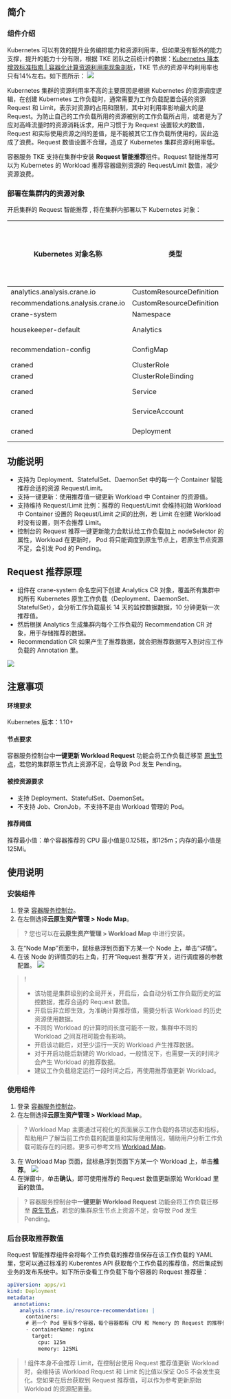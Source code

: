 


## 简介


### 组件介绍

Kubernetes 可以有效的提升业务编排能力和资源利用率，但如果没有额外的能力支撑，提升的能力十分有限，根据 TKE 团队之前统计的数据：[Kubernetes 降本增效标准指南 | 容器化计算资源利用率现象剖析](https://mp.weixin.qq.com/s/8sHsI1pVm-1RX5w1F3uWPg)，TKE 节点的资源平均利用率也只有14%左右。如下图所示：
![](https://main.qcloudimg.com/raw/b0a71f06a0aba33be0df9fc2a7e772bf.png)


Kubernetes 集群的资源利用率不高的主要原因是根据 Kubernetes 的资源调度逻辑，在创建 Kubernetes 工作负载时，通常需要为工作负载配置合适的资源 Request 和 Limit，表示对资源的占用和限制，其中对利用率影响最大的是 Request。为防止自己的工作负载所用的资源被别的工作负载所占用，或者是为了应对高峰流量时的资源消耗诉求，用户习惯于为 Request 设置较大的数值，Request 和实际使用资源之间的差值，是不能被其它工作负载所使用的，因此造成了浪费。Request 数值设置不合理，造成了 Kubernetes 集群资源利用率低。

容器服务 TKE 支持在集群中安装 **Request 智能推荐**组件。Request 智能推荐可以为 Kubernetes 的 Workload 推荐容器级别资源的 Request/Limit 数值，减少资源浪费。

### 部署在集群内的资源对象

开启集群的 Request 智能推荐 , 将在集群内部署以下 Kubernetes 对象：

| Kubernetes 对象名称               | 类型                     | 默认占用资源 | 所属 Namespaces |
| --------------------------------- | ------------------------ | ------------ | --------------- |
| analytics.analysis.crane.io       | CustomResourceDefinition | -            | -               |
| recommendations.analysis.crane.io | CustomResourceDefinition | -            | -               |
| crane-system                      | Namespace                | -            | -               |
| housekeeper-default               | Analytics                | -            | crane-system    |
| recommendation-config             | ConfigMap                | -            | crane-system    |
| craned                            | ClusterRole              | -            | -               |
| craned                            | ClusterRoleBinding       | -            | -               |
| craned                            | Service                  | -            | crane-system    |
| craned                            | ServiceAccount           | -            | crane-system    |
| craned                            | Deployment               | -            | crane-system    |


## 功能说明

  - 支持为 Deployment、StatefulSet、DaemonSet 中的每一个 Container 智能推荐合适的资源 Request/Limit。
  - 支持一键更新：使用推荐值一键更新 Workload 中 Container 的资源值。
  - 支持维持 Request/Limit 比例：推荐的 Request/Limit 会维持初始 Workload 中 Container 设置的 Reqeust/Limit 之间的比例，若 Limit 在创建 Workload 时没有设置，则不会推荐 Limit。
  - 控制台的 Request 推荐一键更新能力会默认给工作负载加上 nodeSelector 的属性，Workload 在更新时， Pod 将只能调度到原生节点上，若原生节点资源不足，会引发 Pod 的 Pending。

## Request 推荐原理

- 组件在 crane-system 命名空间下创建 Analytics CR 对象，覆盖所有集群中的所有 Kubernetes 原生工作负载（Deployment、DaemonSet、StatefulSet），会分析工作负载最长 14 天的监控数据数据，10 分钟更新一次推荐值。
- 然后根据 Analytics 生成集群内每个工作负载的 Recommendation CR 对象，用于存储推荐的数据。
- Recommendation CR 如果产生了推荐数据，就会把推荐数据写入到对应工作负载的 Annotation 里。

![](https://qcloudimg.tencent-cloud.cn/raw/814d0d52c0adec6dac7c0b5e6278bd6a.png)

## 注意事项

#### 环境要求

Kubernetes 版本：1.10+


#### 节点要求
容器服务控制台中**一键更新 Workload Request** 功能会将工作负载迁移至 [原生节点](https://cloud.tencent.com/document/product/457/78197)，若您的集群原生节点上资源不足，会导致 Pod 发生 Pending。

#### 被控资源要求

- 支持 Deployment、StatefulSet、DaemonSet。
- 不支持 Job、CronJob，不支持不是由 Workload 管理的 Pod。

#### 推荐阈值

推荐最小值：单个容器推荐的 CPU 最小值是0.125核，即125m；内存的最小值是125Mi。

## 使用说明

### 安装组件


1. 登录 [容器服务控制台](https://console.cloud.tencent.com/tke2/cluster?rid=8)。
2. 在左侧选择**云原生资产管理 > Node Map**。
>? 您也可以在**云原生资产管理 > Workload Map** 中进行安装。
>
3. 在“Node Map”页面中，鼠标悬浮到页面下方某一个 Node 上，单击“详情”。
4. 在该 Node 的详情页的右上角，打开“Request 推荐”开关，进行调度器的参数配置。
![](https://qcloudimg.tencent-cloud.cn/raw/a1e1dd9a7904168a41d07e61d311039d.png)
>!
>- 该功能是集群级别的全局开关，开启后，会自动分析工作负载历史的监控数据，推荐合适的 Request 数值。
>- 开启后非立即生效，为准确计算推荐值，需要分析该 Workload 的历史资源使用数据。
>- 不同的 Workload 的计算时间长度可能不一致，集群中不同的 Workload 之间互相可能会有影响。
>- 开启该功能后，对至少运行一天的 Workload 产生推荐数据。
>- 对于开启功能后新建的 Workload，一般情况下，也需要一天的时间才会产生 Workload 的推荐数据。
>- 建议工作负载稳定运行一段时间之后，再使用推荐值更新 Workload。

### 使用组件

1. 登录 [容器服务控制台](https://console.cloud.tencent.com/tke2/cluster?rid=8)。
2. 在左侧选择**云原生资产管理 > Workload Map**。
>? Workload Map 主要通过可视化的页面展示工作负载的各项状态和指标，帮助用户了解当前工作负载的配置量和实际使用情况，辅助用户分析工作负载可能存在的问题。更多可参考文档 [Workload Map](https://cloud.tencent.com/document/product/457/78330)。
>
3. 在 Workload Map 页面，鼠标悬浮到页面下方某一个 Workload 上，单击**推荐**。
![](https://qcloudimg.tencent-cloud.cn/raw/3bb6d58e856269fe3a701a1d52625cf3.png)
4. 在弹窗中，单击**确认**，即可使用推荐的 Request 数值更新原始 Workload 里面的数值。
>? 容器服务控制台中**一键更新 Workload Request** 功能会将工作负载迁移至 [原生节点](https://cloud.tencent.com/document/product/457/78197)，若您的集群原生节点上资源不足，会导致 Pod 发生 Pending。

### 后台获取推荐数值

Request 智能推荐组件会将每个工作负载的推荐值保存在该工作负载的 YAML 里，您可以通过标准的 Kuberentes API 获取每个工作负载的推荐值，然后集成到业务的发布系统中。如下所示查看工作负载下每个容器的 Request 推荐量：

```yaml
apiVersion: apps/v1
kind: Deployment
metadata:
  annotations:
    analysis.crane.io/resource-recommendation: |
      containers:
      # 若一个 Pod 里有多个容器，每个容器都有 CPU 和 Memory 的 Request 的推荐值
      - containerName: nginx
        target:
          cpu: 125m
          memory: 125Mi
  ```
  
>! 组件本身不会推荐 Limit，在控制台使用 Request 推荐值更新 Workload 时，会维持该 Workload Request 和 Limit 的比值以保证 QoS 不会发生变化。您如果在后台获取到 Request 推荐值，可以作为参考更新原始 Workload 的资源配置量。



